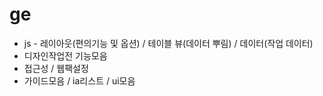 # ge
 * js - 레이아웃(편의기능 및 옵션) / 테이블 뷰(데이터 뿌림) / 데이터(작업 데이터)
 * 디자인작업전 기능모음
 * 접근성 / 웹팩설정
 * 가이드모음 / ia리스트 / ui모음